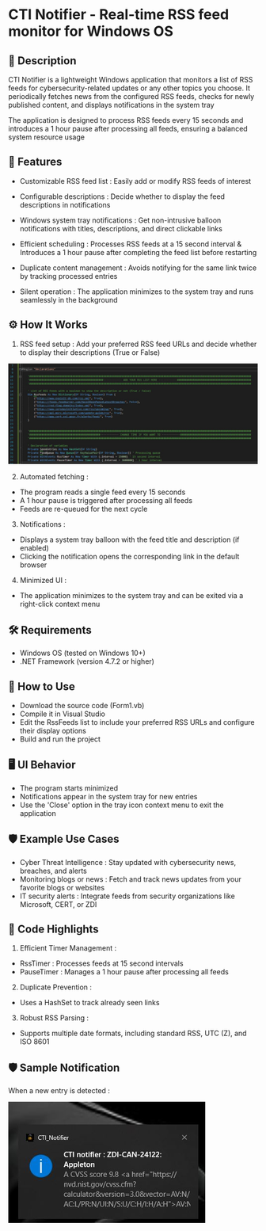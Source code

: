 # CTI Notifier - Real-time RSS feed monitor for Windows OS

## 📝 Description

CTI Notifier is a lightweight Windows application that monitors a list of RSS feeds for cybersecurity-related updates or any other topics you choose. It periodically fetches news from the configured RSS feeds, checks for newly published content, and displays notifications in the system tray

The application is designed to process RSS feeds every 15 seconds and introduces a 1 hour pause after processing all feeds, ensuring a balanced system resource usage


## 🚀 Features

- Customizable RSS feed list : Easily add or modify RSS feeds of interest
- Configurable descriptions : Decide whether to display the feed descriptions in notifications
- Windows system tray notifications : Get non-intrusive balloon notifications with titles, descriptions, and direct clickable links

- Efficient scheduling : Processes RSS feeds at a 15 second interval & Introduces a 1 hour pause after completing the feed list before restarting

- Duplicate content management : Avoids notifying for the same link twice by tracking processed entries
- Silent operation : The application minimizes to the system tray and runs seamlessly in the background


## ⚙️ How It Works

1. RSS feed setup : Add your preferred RSS feed URLs and decide whether to display their descriptions (True or False)


![Add RSS](https://github.com/raphaelthief/CTI_Notifier/blob/main/Pictures/Add_RSS.JPG "Add_RSS")


2. Automated fetching :

- The program reads a single feed every 15 seconds
- A 1 hour pause is triggered after processing all feeds
- Feeds are re-queued for the next cycle


3. Notifications :

- Displays a system tray balloon with the feed title and description (if enabled)
- Clicking the notification opens the corresponding link in the default browser


4. Minimized UI :

- The application minimizes to the system tray and can be exited via a right-click context menu


## 🛠️ Requirements

- Windows OS (tested on Windows 10+)
- .NET Framework (version 4.7.2 or higher)


## 📂 How to Use

- Download the source code (Form1.vb)
- Compile it in Visual Studio 
- Edit the RssFeeds list to include your preferred RSS URLs and configure their display options
- Build and run the project


## 🖥️ UI Behavior

- The program starts minimized
- Notifications appear in the system tray for new entries
- Use the 'Close' option in the tray icon context menu to exit the application


## 🛡️ Example Use Cases

- Cyber Threat Intelligence : Stay updated with cybersecurity news, breaches, and alerts
- Monitoring blogs or news : Fetch and track news updates from your favorite blogs or websites
- IT security alerts : Integrate feeds from security organizations like Microsoft, CERT, or ZDI


## 📜 Code Highlights

1. Efficient Timer Management :

- RssTimer : Processes feeds at 15 second intervals
- PauseTimer : Manages a 1 hour pause after processing all feeds


2. Duplicate Prevention :

- Uses a HashSet to track already seen links


3. Robust RSS Parsing :

- Supports multiple date formats, including standard RSS, UTC (Z), and ISO 8601


## 🛡️ Sample Notification

When a new entry is detected :


![Notification](https://github.com/raphaelthief/CTI_Notifier/blob/main/Pictures/Notification.JPG "Notification")


